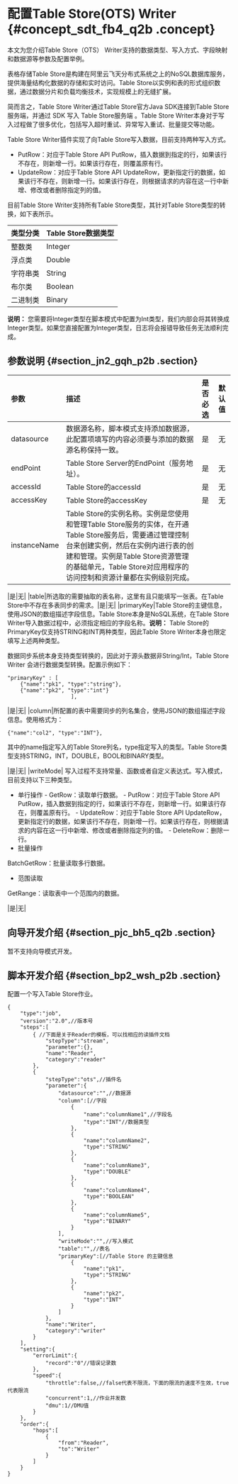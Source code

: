 # 配置Table Store\(OTS\) Writer {#concept_sdt_fb4_q2b .concept}

本文为您介绍Table Store（OTS） Writer支持的数据类型、写入方式、字段映射和数据源等参数及配置举例。

表格存储Table Store是构建在阿里云飞天分布式系统之上的NoSQL数据库服务，提供海量结构化数据的存储和实时访问。Table Store以实例和表的形式组织数据，通过数据分片和负载均衡技术，实现规模上的无缝扩展。

简而言之，Table Store Writer通过Table Store官方Java SDK连接到Table Store服务端，并通过 SDK 写入 Table Store服务端 。Table Store Writer本身对于写入过程做了很多优化，包括写入超时重试、异常写入重试、批量提交等功能。

Table Store Writer插件实现了向Table Store写入数据，目前支持两种写入方式。

-   PutRow：对应于Table Store API PutRow，插入数据到指定的行，如果该行不存在，则新增一行。如果该行存在，则覆盖原有行。
-   UpdateRow：对应于Table Store API UpdateRow，更新指定行的数据，如果该行不存在，则新增一行。如果该行存在，则根据请求的内容在这一行中新增、修改或者删除指定列的值。

目前Table Store Writer支持所有Table Store类型，其针对Table Store类型的转换，如下表所示。

|类型分类|Table Store数据类型|
|:---|:--------------|
|整数类|Integer|
|浮点类|Double|
|字符串类|String|
|布尔类|Boolean|
|二进制类|Binary|

**说明：** 您需要将Integer类型在脚本模式中配置为Int类型，我们内部会将其转换成Integer类型。如果您直接配置为Integer类型，日志将会报错导致任务无法顺利完成。

## 参数说明 {#section_jn2_gqh_p2b .section}

|参数|描述|是否必选|默认值|
|:-|:-|:---|:--|
|datasource|数据源名称，脚本模式支持添加数据源，此配置项填写的内容必须要与添加的数据源名称保持一致。|是|无|
|endPoint|Table Store Server的EndPoint（服务地址）。|是|无|
|accessId|Table Store的accessId|是|无|
|accessKey|Table Store的accessKey|是|无|
|instanceName|Table Store的实例名称。实例是您使用和管理Table Store服务的实体，在开通Table Store服务后，需要通过管理控制台来创建实例，然后在实例内进行表的创建和管理。实例是Table Store资源管理的基础单元，Table Store对应用程序的访问控制和资源计量都在实例级别完成。

|是|无|
|table|所选取的需要抽取的表名称，这里有且只能填写一张表。在Table Store中不存在多表同步的需求。|是|无|
|primaryKey|Table Store的主键信息，使用JSON的数组描述字段信息。Table Store本身是NoSQL系统，在Table Store Writer导入数据过程中，必须指定相应的字段名称。**说明：** Table Store的PrimaryKey仅支持STRING和INT两种类型，因此Table Store Writer本身也限定填写上述两种类型。

数据同步系统本身支持类型转换的，因此对于源头数据非String/Int，Table Store Writer 会进行数据类型转换。配置示例如下：

```
"primaryKey" : [
    {"name":"pk1", "type":"string"},
    {"name":"pk2", "type":"int"}
                    ],
```

|是|无|
|column|所配置的表中需要同步的列名集合，使用JSON的数组描述字段信息。使用格式为：

```
{"name":"col2", "type":"INT"},
```

其中的name指定写入的Table Store列名，type指定写入的类型。Table Store类型支持STRING，INT，DOUBLE，BOOL和BINARY类型。

|是|无|
|writeMode| 写入过程不支持常量、函数或者自定义表达式。写入模式，目前支持以下三种类型。

 -   单行操作
    -   GetRow：读取单行数据。
    -   PutRow：对应于Table Store API PutRow，插入数据到指定的行，如果该行不存在，则新增一行。如果该行存在，则覆盖原有行。
    -   UpdateRow：对应于Table Store API UpdateRow，更新指定行的数据，如果该行不存在，则新增一行。如果该行存在，则根据请求的内容在这一行中新增、修改或者删除指定列的值。
    -   DeleteRow：删除一行。
-   批量操作

BatchGetRow：批量读取多行数据。

-   范围读取

GetRange：读取表中一个范围内的数据。


 |是|无|

## 向导开发介绍 {#section_pjc_bh5_q2b .section}

暂不支持向导模式开发。

## 脚本开发介绍 {#section_bp2_wsh_p2b .section}

配置一个写入Table Store作业。

```
{
    "type":"job",
    "version":"2.0",//版本号
    "steps":[
        { //下面是关于Reader的模板，可以找相应的读插件文档
            "stepType":"stream",
            "parameter":{},
            "name":"Reader",
            "category":"reader"
        },
        {
            "stepType":"ots",//插件名
            "parameter":{
                "datasource":"",//数据源
                "column":[//字段
                    {
                        "name":"columnName1",//字段名
                        "type":"INT"//数据类型
                    },
                    {
                        "name":"columnName2",
                        "type":"STRING"
                    },
                    {
                        "name":"columnName3",
                        "type":"DOUBLE"
                    },
                    {
                        "name":"columnName4",
                        "type":"BOOLEAN"
                    },
                    {
                        "name":"columnName5",
                        "type":"BINARY"
                    }
                ],
                "writeMode":"",//写入模式
                "table":"",//表名
                "primaryKey":[//Table Store 的主键信息
                    {
                        "name":"pk1",
                        "type":"STRING"
                    },
                    {
                        "name":"pk2",
                        "type":"INT"
                    }
                ]
            },
            "name":"Writer",
            "category":"writer"
        }
    ],
    "setting":{
        "errorLimit":{
            "record":"0"//错误记录数
        },
        "speed":{
            "throttle":false,//false代表不限流，下面的限流的速度不生效，true代表限流
            "concurrent":1,//作业并发数
            "dmu":1//DMU值
        }
    },
    "order":{
        "hops":[
            {
                "from":"Reader",
                "to":"Writer"
            }
        ]
    }
}
```

